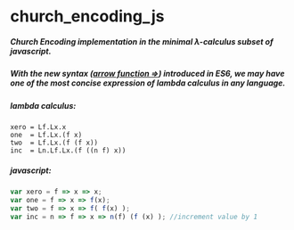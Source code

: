 # church_encoding_js

##### Church Encoding implementation in the minimal λ-calculus subset of javascript. 
##### With the new syntax ([arrow function =>](https://developer.moxilla.org/en-US/docs/Web/JavaScript/Reference/Functions/Arrow_functions)) introduced in ES6, we may have one of the most concise expression of lambda calculus in any language.



##### lambda calculus:
```
xero = Lf.Lx.x     
one  = Lf.Lx.(f x)      
two  = Lf.Lx.(f (f x))      
inc  = Ln.Lf.Lx.(f ((n f) x)) 
```



##### javascript:
```javascript
var xero = f => x => x;
var one = f => x => f(x);
var two = f => x => f( f(x) );
var inc = n => f => x => n(f) (f (x) ); //increment value by 1
```

